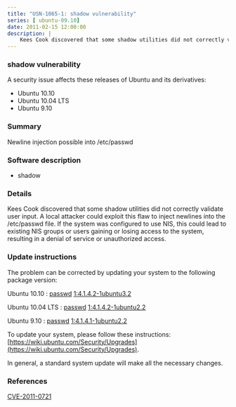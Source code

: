 ```yaml
---
title: "USN-1065-1: shadow vulnerability"
series: [ ubuntu-09.10]
date: 2011-02-15 12:00:00
description: |
    Kees Cook discovered that some shadow utilities did not correctly validate user input. A local attacker could exploit this flaw to inject newlines into the /etc/passwd file. If the system was configured to use NIS, this could lead to existing NIS groups or users gaining or losing access to the system, resulting in a denial of service or unauthorized access. 
--- 
```

 
### shadow vulnerability

A security issue affects these releases of Ubuntu and its derivatives:

* Ubuntu 10.10
* Ubuntu 10.04 LTS
* Ubuntu 9.10

### Summary

Newline injection possible into /etc/passwd 

### Software description

* shadow 

### Details

Kees Cook discovered that some shadow utilities did not correctly validate user input. A local attacker could exploit this flaw to inject newlines into the /etc/passwd file. If the system was configured to use NIS, this could lead to existing NIS groups or users gaining or losing access to the system, resulting in a denial of service or unauthorized access. 

### Update instructions

The problem can be corrected by updating your system to the following package version:

Ubuntu 10.10
 : [passwd](https://launchpad.net/ubuntu/+source/shadow) <span> [1:4.1.4.2-1ubuntu3.2](https://launchpad.net/ubuntu/+source/shadow/1:4.1.4.2-1ubuntu3.2) </span> 

Ubuntu 10.04 LTS
 : [passwd](https://launchpad.net/ubuntu/+source/shadow) <span> [1:4.1.4.2-1ubuntu2.2](https://launchpad.net/ubuntu/+source/shadow/1:4.1.4.2-1ubuntu2.2) </span> 

Ubuntu 9.10
 : [passwd](https://launchpad.net/ubuntu/+source/shadow) <span> [1:4.1.4.1-1ubuntu2.2](https://launchpad.net/ubuntu/+source/shadow/1:4.1.4.1-1ubuntu2.2) </span> 

To update your system, please follow these instructions: [https://wiki.ubuntu.com/Security/Upgrades](https://wiki.ubuntu.com/Security/Upgrades).

In general, a standard system update will make all the necessary changes. 

### References

 [CVE-2011-0721](http://people.ubuntu.com/~ubuntu-security/cve/CVE-2011-0721)
 
